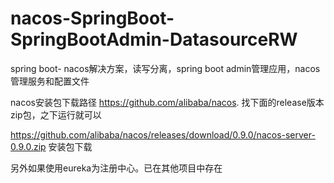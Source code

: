 # nacos-SpringBoot-SpringBootAdmin-DatasourceRW
spring boot- nacos解决方案，读写分离，spring boot admin管理应用，nacos管理服务和配置文件


nacos安装包下载路径 https://github.com/alibaba/nacos. 找下面的release版本zip包，之下运行就可以

https://github.com/alibaba/nacos/releases/download/0.9.0/nacos-server-0.9.0.zip 安装包下载


另外如果使用eureka为注册中心。已在其他项目中存在

